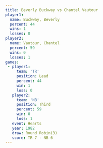 ```yaml
---
title: Beverly Buckway vs Chantel Vautour
player1:                
  name: Buckway, Beverly
  percent: 44           
  wins: 1               
  losses: 0             
player2:                
  name: Vautour, Chantel
  percent: 59           
  wins: 0               
  losses: 1             
games:
 - player1:        
     team: 'TR'    
     position: Lead
     percent: 44   
     win: 1        
     loss: 0       
   player2:         
     team: 'NB'     
     position: Third
     percent: 59    
     win: 0         
     loss: 1        
   event: Hearts       
   year: 1982          
   draw: Round Robin(3)
   score: TR 7 - NB 6  
---
```


